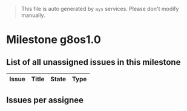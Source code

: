 > This file is auto generated by `ays` services. Please don't modify manually.

# Milestone g8os1.0

## List of all unassigned issues in this milestone

|Issue|Title|State|Type|
|-----|-----|-----|---|


## Issues per assignee


